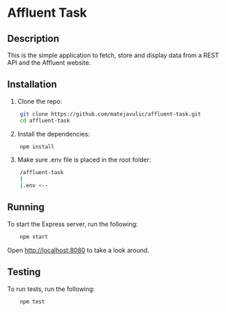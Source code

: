 # Affluent Task

## Description
This is the simple application to fetch, store and display data from a REST API and the Affluent website.

## Installation
1. Clone the repo:
```bash
    git clone https://github.com/matejavulic/affluent-task.git
    cd affluent-task
```
2. Install the dependencies:
```bash 
    npm install
```
3. Make sure .env file is placed in the root folder:
```bash 
    /affluent-task
    |
    |.env <--
```

## Running
 To start the Express server, run the following:

```bash 
    npm start
```

Open [http://localhost:8080](http://localhost:8080) to take a look around.

## Testing
 To run tests, run the following:

```bash 
    npm test
```